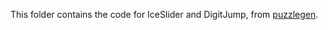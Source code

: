 This folder contains the code for IceSlider and DigitJump, from [puzzlegen](https://github.com/martius-lab/puzzlegen).